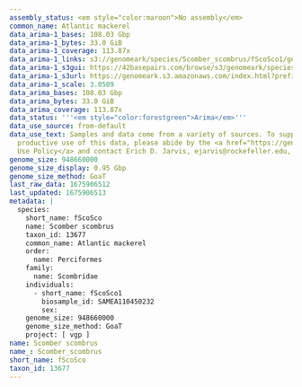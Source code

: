 ```yaml
---
assembly_status: <em style="color:maroon">No assembly</em>
common_name: Atlantic mackerel
data_arima-1_bases: 108.03 Gbp
data_arima-1_bytes: 33.0 GiB
data_arima-1_coverage: 113.87x
data_arima-1_links: s3://genomeark/species/Scomber_scombrus/fScoSco1/genomic_data/arima/<br>
data_arima-1_s3gui: https://42basepairs.com/browse/s3/genomeark/species/Scomber_scombrus/fScoSco1/genomic_data/arima/
data_arima-1_s3url: https://genomeark.s3.amazonaws.com/index.html?prefix=species/Scomber_scombrus/fScoSco1/genomic_data/arima/
data_arima-1_scale: 3.0509
data_arima_bases: 108.03 Gbp
data_arima_bytes: 33.0 GiB
data_arima_coverage: 113.87x
data_status: '''<em style="color:forestgreen">Arima</em>'''
data_use_source: from-default
data_use_text: Samples and data come from a variety of sources. To support fair and
  productive use of this data, please abide by the <a href="https://genome10k.soe.ucsc.edu/data-use-policies/">Data
  Use Policy</a> and contact Erich D. Jarvis, ejarvis@rockefeller.edu, with any questions.
genome_size: 948660000
genome_size_display: 0.95 Gbp
genome_size_method: GoaT
last_raw_data: 1675906512
last_updated: 1675906513
metadata: |
  species:
    short_name: fScoSco
    name: Scomber scombrus
    taxon_id: 13677
    common_name: Atlantic mackerel
    order:
      name: Perciformes
    family:
      name: Scombridae
    individuals:
      - short_name: fScoSco1
        biosample_id: SAMEA110450232
        sex:
    genome_size: 948660000
    genome_size_method: GoaT
    project: [ vgp ]
name: Scomber scombrus
name_: Scomber_scombrus
short_name: fScoSco
taxon_id: 13677
---
```

